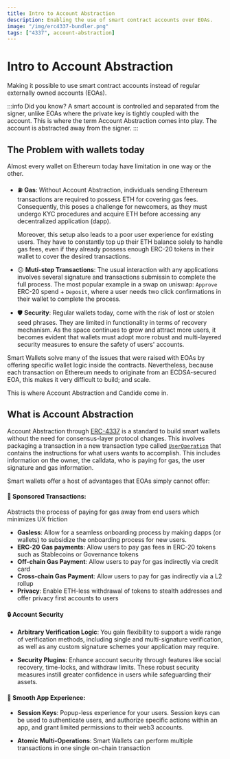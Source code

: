 ```yaml
---
title: Intro to Account Abstraction
description: Enabling the use of smart contract accounts over EOAs.
image: "/img/erc4337-bundler.png"
tags: ["4337", account-abstraction]
---
```


# Intro to Account Abstraction

Making it possible to use smart contract accounts instead of regular externally owned accounts (EOAs).

:::info Did you know?
A smart account is controlled and separated from the signer, unlike EOAs where the private key is tightly coupled with the account. This is where the term Account Abstraction comes into play. The account is abstracted away from the signer.
:::

## The Problem with wallets today 
Almost every wallet on Ethereum today have limitation in one way or the other.

- ⛽ **Gas**: Without Account Abstraction, individuals sending Ethereum transactions are required to possess ETH for covering gas fees. Consequently, this poses a challenge for newcomers, as they must undergo KYC procedures and acquire ETH before accessing any decentralized application (dapp).

    Moreover, this setup also leads to a poor user experience for existing users. They have to constantly top up their ETH balance solely to handle gas fees, even if they already possess enough ERC-20 tokens in their wallet to cover the desired transactions.

- 😕 **Muti-step Transactions**: The usual interaction with any applications involves several signature and transactions submissin to complete the full process. The most popular example in a swap on uniswap: `Approve` ERC-20 spend + `Deposit`, where a user needs two click confirmations in their wallet to complete the process.

- 🛡️ **Security**: Regular wallets today, come with the risk of lost or stolen seed phrases. They are limited in functionality in terms of recovery mechanism. As the space continues to grow and attract more users, it becomes evident that wallets must adopt more robust and multi-layered security measures to ensure the safety of users' accounts.

Smart Wallets solve many of the issues that were raised with EOAs by offering specific wallet logic inside the contracts. Nevertheless, because each transaction on Ethereum needs to originate from an ECDSA-secured EOA, this makes it very difficult to build; and scale. 

This is where Account Abstraction and Candide come in.
## What is Account Abstraction

Account Abstraction through [ERC-4337](https://eips.ethereum.org/EIPS/eip-4337) is a standard to build smart wallets without the need for consensus-layer protocol changes. This involves packaging a transaction in a new transaction type called [`UserOperation`](https://eips.ethereum.org/EIPS/eip-4337#definitions) that contains the instructions for what users wants to accomplish. This includes information on the owner, the calldata, who is paying for gas, the user signature and gas information. 

Smart wallets offer a host of advantages that EOAs simply cannot offer:

#### 💸 **Sponsored Transactions**:

Abstracts the process of paying for gas away from end users which minimizes UX friction 

- **Gasless**: Allow for a seamless onboarding process by making dapps (or wallets) to subsidize the onboarding process for new users.
- **ERC-20 Gas payments**: Allow users to pay gas fees in ERC-20 tokens such as Stablecoins or Governance tokens
- **Off-chain Gas Payment**: Allow users to pay for gas indirectly via credit card
- **Cross-chain Gas Payment**: Allow users to pay for gas indirectly via a L2 rollup
- **Privacy**: Enable ETH-less withdrawal of tokens to stealth addresses and offer privacy first accounts to users


#### 🔒 **Account Security**

- **Arbitrary Verification Logic**: You gain flexibility to support a wide range of verification methods, including single and multi-signature verification, as well as any custom signature schemes your application may require.

- **Security Plugins**: Enhance account security through features like social recovery, time-locks, and withdraw limits. These robust security measures instill greater confidence in users while safeguarding their assets.

#### 🦄 Smooth App Experience: 

- **Session Keys**: Popup-less experience for your users. Session keys can be used to authenticate users, and authorize specific actions within an app, and grant limited permissions to their web3 accounts.

- **Atomic Multi-Operations**: Smart Wallets can perform multiple transactions in one single on-chain transaction